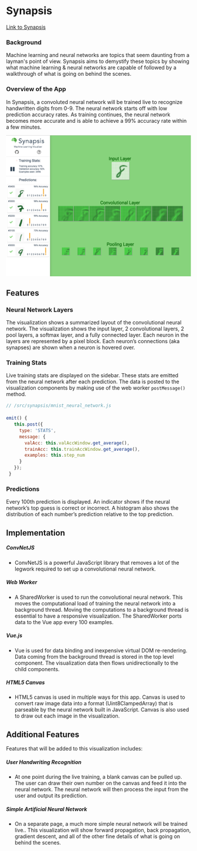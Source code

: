 # Synapsis

[Link to Synapsis](https://synapsis-app.herokuapp.com/#/)

### Background
Machine learning and neural networks are topics that seem daunting from a layman's point of view. Synapsis aims to demystify these topics by showing what machine learning & neural networks are capable of followed by a walkthrough of what is going on behind the scenes.

### Overview of the App
In Synapsis, a convoluted neural network will be trained live to recognize handwritten digits from 0-9. The neural network starts off with low prediction accuracy rates. As training continues, the neural network becomes more accurate and is able to achieve a 99% accuracy rate within a few minutes.

![Neural Network Activations](./static/screenshot_synapsis.png)

## Features

### Neural Network Layers
The visualization shows a summarized layout of the convolutional neural network. The visualization shows the input layer, 2 convolutional layers, 2 pool layers, a softmax layer, and a fully connected layer. Each neuron in the layers are represented by a pixel block. Each neuron’s connections (aka synapses) are shown when a neuron is hovered over.

### Training Stats
Live training stats are displayed on the sidebar. These stats are emitted from the neural network after each prediction. The data is posted to the visualization components by making use of the web worker `postMessage()` method.
```js
// /src/synapsis/mnist_neural_network.js

emit() {
   this.post({
     type: 'STATS',
     message: {
       valAcc: this.valAccWindow.get_average(),
       trainAcc: this.trainAccWindow.get_average(),
       examples: this.step_num
     }
   });
 }
```

### Predictions
Every 100th prediction is displayed. An indicator shows if the neural network’s top guess is correct or incorrect. A histogram also shows the distribution of each number’s prediction relative to the top prediction.

## Implementation

##### ConvNetJS
- ConvNetJS is a powerful JavaScript library that removes a lot of the legwork required to set up a convolutional neural network.
##### Web Worker
- A SharedWorker is used to run the convolutional neural network. This moves the computational load of training the neural network into a background thread. Moving the computations to a background thread is essential to have a responsive visualization. The SharedWorker ports data to the Vue app every 100 examples.
##### Vue.js
- Vue is used for data binding and inexpensive virtual DOM re-rendering. Data coming from the background thread is stored in the top level component. The visualization data then flows unidirectionally to the child components.
##### HTML5 Canvas
- HTML5 canvas is used in multiple ways for this app. Canvas is used to convert raw image data into a format (Uint8ClampedArray) that is parseable by the neural network built in JavaScript. Canvas is also used to draw out each image in the visualization.
## Additional Features
Features that will be added to this visualization includes:
##### User Handwriting Recognition
- At one point during the live training, a blank canvas can be pulled up. The user can draw their own number on the canvas and feed it into the neural network. The neural network will then process the input from the user and output its prediction.
##### Simple Artificial Neural Network
- On a separate page, a much more simple neural network will be trained live.. This visualization will show forward propagation, back propagation, gradient descent, and all of the other fine details of what is going on behind the scenes.
